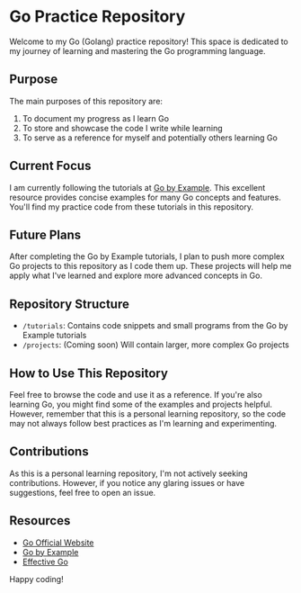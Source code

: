 # Go Practice Repository

Welcome to my Go (Golang) practice repository! This space is dedicated to my journey of learning and mastering the Go programming language.

## Purpose

The main purposes of this repository are:

1. To document my progress as I learn Go
2. To store and showcase the code I write while learning
3. To serve as a reference for myself and potentially others learning Go

## Current Focus

I am currently following the tutorials at [Go by Example](https://gobyexample.com/). This excellent resource provides concise examples for many Go concepts and features. You'll find my practice code from these tutorials in this repository.

## Future Plans

After completing the Go by Example tutorials, I plan to push more complex Go projects to this repository as I code them up. These projects will help me apply what I've learned and explore more advanced concepts in Go.

## Repository Structure

- `/tutorials`: Contains code snippets and small programs from the Go by Example tutorials
- `/projects`: (Coming soon) Will contain larger, more complex Go projects

## How to Use This Repository

Feel free to browse the code and use it as a reference. If you're also learning Go, you might find some of the examples and projects helpful. However, remember that this is a personal learning repository, so the code may not always follow best practices as I'm learning and experimenting.

## Contributions

As this is a personal learning repository, I'm not actively seeking contributions. However, if you notice any glaring issues or have suggestions, feel free to open an issue.

## Resources

- [Go Official Website](https://golang.org/)
- [Go by Example](https://gobyexample.com/)
- [Effective Go](https://golang.org/doc/effective_go.html)

Happy coding!
